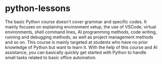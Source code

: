 # python-lessons
The basic Python course doesn't cover grammar and specific codes. It mainly focuses on explaining environment setup, the use of VSCode, virtual environments, shell command lines, AI programming methods, code writing, running and debugging methods, as well as project management methods and so on. 
This course is mainly targeted at students who have no prior knowledge of Python but want to learn it. With the help of this course and AI assistance, you can basically quickly get started with Python to handle small tasks related to basic office automation. 
